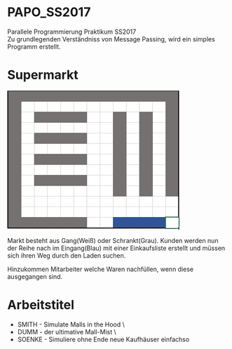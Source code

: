 # PAPO_SS2017
Parallele Programmierung Praktikum SS2017 \
Zu grundlegenden Verständniss von Message Passing,
wird ein simples Programm erstellt.

# Supermarkt

![Alt text](2dmarked.jpg)

Markt besteht aus Gang(Weiß) oder Schrankt(Grau).
Kunden werden nun der Reihe nach im Eingang(Blau)
mit einer Einkaufsliste erstellt und müssen sich 
ihren Weg durch den Laden suchen.

Hinzukommen Mitarbeiter welche Waren nachfüllen,
wenn diese ausgegangen sind.

# Arbeitstitel
  * SMITH  - Simulate Malls in the Hood \
  * DUMM   - der ultimative Mall-Mist \
  * SOENKE - Simuliere ohne Ende neue Kaufhäuser einfachso

